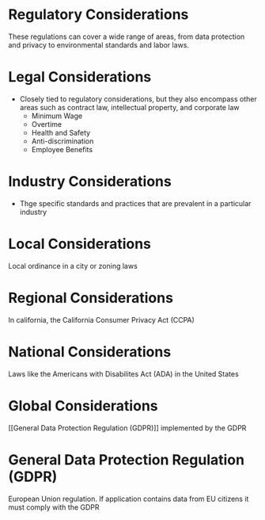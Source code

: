 # Regulatory Considerations

These regulations can cover a wide range of areas, from data protection and privacy to environmental standards and labor laws.

# Legal Considerations
- Closely tied to regulatory considerations, but they also encompass other areas such as contract law, intellectual property, and corporate law
    - Minimum Wage
    - Overtime
    - Health and Safety
    - Anti-discrimination
    - Employee Benefits

# Industry Considerations
- Thge specific standards and practices that are prevalent in a particular industry

# Local Considerations

Local ordinance in a city or zoning laws

# Regional Considerations

In california, the California Consumer Privacy Act (CCPA)

# National Considerations

Laws like the Americans with Disabilites Act (ADA)  in the United States

# Global Considerations

[[General Data Protection Regulation (GDPR)]] implemented by the GDPR

# General Data Protection Regulation (GDPR)
European Union regulation. If application contains data from EU citizens it must comply with the GDPR